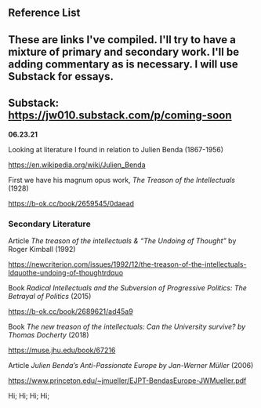 ## Reference List
## These are links I've compiled. I'll try to have a mixture of primary and secondary work. I'll be adding commentary as is necessary. I will use Substack for essays. 

## Substack: https://jw010.substack.com/p/coming-soon

__06.23.21__

Looking at literature I found in relation to Julien Benda (1867-1956)

https://en.wikipedia.org/wiki/Julien_Benda

First we have his magnum opus work, *The Treason of the Intellectuals* (1928)

https://b-ok.cc/book/2659545/0daead

### Secondary Literature

Article *The treason of the intellectuals & “The Undoing of Thought”* by Roger Kimball (1992)

https://newcriterion.com/issues/1992/12/the-treason-of-the-intellectuals-ldquothe-undoing-of-thoughtrdquo

Book *Radical Intellectuals and the Subversion of Progressive Politics: The Betrayal of Politics* (2015)

https://b-ok.cc/book/2689621/ad45a9

Book *The new treason of the intellectuals: Can the University survive? by Thomas Docherty* (2018)

https://muse.jhu.edu/book/67216

Article *Julien Benda’s Anti-Passionate Europe by Jan-Werner Müller* (2006)

https://www.princeton.edu/~jmueller/EJPT-BendasEurope-JWMueller.pdf


Hi; Hi; Hi; Hi; 
